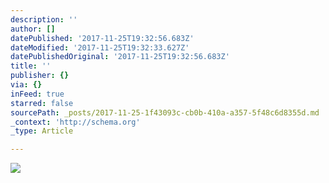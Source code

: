 ```yaml
---
description: ''
author: []
datePublished: '2017-11-25T19:32:56.683Z'
dateModified: '2017-11-25T19:32:33.627Z'
datePublishedOriginal: '2017-11-25T19:32:56.683Z'
title: ''
publisher: {}
via: {}
inFeed: true
starred: false
sourcePath: _posts/2017-11-25-1f43093c-cb0b-410a-a357-5f48c6d8355d.md
_context: 'http://schema.org'
_type: Article

---
```

![](https://the-grid-user-content.s3-us-west-2.amazonaws.com/d8835dee-29c0-451d-8ad5-d2ef55f62562.jpg)